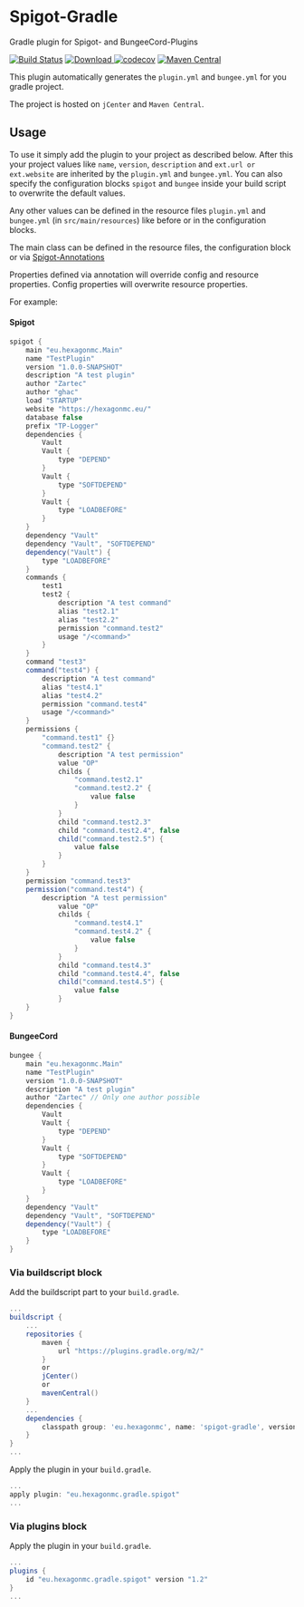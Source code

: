 # Spigot-Gradle

Gradle plugin for Spigot- and BungeeCord-Plugins

[![Build Status](https://travis-ci.org/HexagonMC/Spigot-Gradle.svg?branch=master)](https://travis-ci.org/HexagonMC/Spigot-Gradle)
[ ![Download](https://api.bintray.com/packages/hexagonmc/Spigot/Spigot-Gradle/images/download.svg) ](https://bintray.com/hexagonmc/Spigot/Spigot-Gradle/_latestVersion)
[![codecov](https://codecov.io/gh/HexagonMC/Spigot-Gradle/branch/master/graph/badge.svg)](https://codecov.io/gh/HexagonMC/Spigot-Gradle)
[![Maven Central](https://img.shields.io/maven-central/v/eu.hexagonmc/spigot-gradle.svg)](https://repo1.maven.org/maven2/eu/hexagonmc/spigot-gradle/)

This plugin automatically generates the `plugin.yml` and `bungee.yml` for you gradle project.

The project is hosted on `jCenter` and `Maven Central`.

## Usage

To use it simply add the plugin to your project as described below.
After this your project values like `name`, `version`, `description` and `ext.url or ext.website` are inherited by the `plugin.yml` and `bungee.yml`. You can also specify the configuration blocks `spigot` and `bungee` inside your build script to overwrite the default values.

Any other values can be defined in the resource files `plugin.yml` and `bungee.yml` (in `src/main/resources`) like before or in the configuration blocks.

The main class can be defined in the resource files, the configuration block or via [Spigot-Annotations](https://github.com/HexagonMC/Spigot-Annotations/blob/master/README.md)

Properties defined via annotation will override config and resource properties. Config properties will overwrite resource properties.

For example:

#### Spigot

```gradle
spigot {
    main "eu.hexagonmc.Main"
    name "TestPlugin"
    version "1.0.0-SNAPSHOT"
    description "A test plugin"
    author "Zartec"
    author "ghac"
    load "STARTUP"
    website "https://hexagonmc.eu/"
    database false
    prefix "TP-Logger"
    dependencies {
        Vault
        Vault {
            type "DEPEND"
        }
        Vault {
            type "SOFTDEPEND"
        }
        Vault {
            type "LOADBEFORE"
        }
    }
    dependency "Vault"
    dependency "Vault", "SOFTDEPEND"
    dependency("Vault") {
        type "LOADBEFORE"
    }
    commands {
        test1
        test2 {
            description "A test command"
            alias "test2.1"
            alias "test2.2"
            permission "command.test2"
            usage "/<command>"
        }
    }
    command "test3"
    command("test4") {
        description "A test command"
        alias "test4.1"
        alias "test4.2"
        permission "command.test4"
        usage "/<command>"
    }
    permissions {
        "command.test1" {}
        "command.test2" {
            description "A test permission"
            value "OP"
            childs {
                "command.test2.1"
                "command.test2.2" {
                    value false
                }
            }
            child "command.test2.3"
            child "command.test2.4", false
            child("command.test2.5") {
                value false
            }
        }
    }
    permission "command.test3"
    permission("command.test4") {
        description "A test permission"
            value "OP"
            childs {
                "command.test4.1"
                "command.test4.2" {
                    value false
                }
            }
            child "command.test4.3"
            child "command.test4.4", false
            child("command.test4.5") {
                value false
            }
    }
}
```

#### BungeeCord

```gradle
bungee {
    main "eu.hexagonmc.Main"
    name "TestPlugin"
    version "1.0.0-SNAPSHOT"
    description "A test plugin"
    author "Zartec" // Only one author possible
    dependencies {
        Vault
        Vault {
            type "DEPEND"
        }
        Vault {
            type "SOFTDEPEND"
        }
        Vault {
            type "LOADBEFORE"
        }
    }
    dependency "Vault"
    dependency "Vault", "SOFTDEPEND"
    dependency("Vault") {
        type "LOADBEFORE"
    }
}
```

### Via buildscript block

Add the buildscript part to your `build.gradle`.

```gradle
...
buildscript {
    ...
    repositories {
        maven {
            url "https://plugins.gradle.org/m2/"
        }
        or
        jCenter()
        or
        mavenCentral()
    }
    ...
    dependencies {
        classpath group: 'eu.hexagonmc', name: 'spigot-gradle', version: '1.2'
    }
}
...
```

Apply the plugin in your `build.gradle`.

```gradle
...
apply plugin: "eu.hexagonmc.gradle.spigot"
...
```

### Via plugins block

Apply the plugin in your `build.gradle`.

```gradle
...
plugins {
    id "eu.hexagonmc.gradle.spigot" version "1.2"
}
...
```
